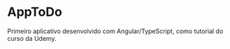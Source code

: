 # AppToDo
Primeiro aplicativo desenvolvido com Angular/TypeScript, como tutorial do curso da Udemy. 
